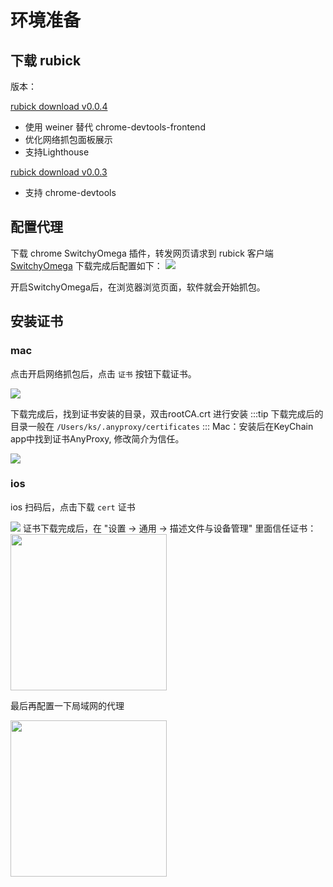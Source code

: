 # 环境准备
## 下载 rubick
版本：

[rubick download v0.0.4](https://gitlab.91jkys.com/web/rubick/blob/master/build/rubick-0.0.4.pkg)

* 使用 weiner 替代 chrome-devtools-frontend
* 优化网络抓包面板展示
* 支持Lighthouse

[rubick download v0.0.3](https://gitlab.91jkys.com/web/rubick/blob/feat-devtools/build/rubick-0.0.3.pkg)

* 支持 chrome-devtools

## 配置代理
下载 chrome SwitchyOmega 插件，转发网页请求到 rubick 客户端 [SwitchyOmega](https://chrome.google.com/webstore/detail/proxy-switchyomega/padekgcemlokbadohgkifijomclgjgif)
下载完成后配置如下：
![](http://static.91jkys.com/activity/img/9847fa0cc1d2433a94ec9577451830aa.png)

开启SwitchyOmega后，在浏览器浏览页面，软件就会开始抓包。

## 安装证书

### mac
点击开启网络抓包后，点击 `证书` 按钮下载证书。

![](http://static.91jkys.com/activity/img/ebab0382ef3d40439443714ada01283f.png)

下载完成后，找到证书安装的目录，双击rootCA.crt 进行安装
:::tip
下载完成后的目录一般在 `/Users/ks/.anyproxy/certificates`
:::
Mac：安装后在KeyChain app中找到证书AnyProxy, 修改简介为信任。

![](http://static.91jkys.com/activity/img/4ebce555b1634efeac065648ae54783b.png)

### ios
ios 扫码后，点击下载 `cert` 证书

![](http://static.91jkys.com/activity/img/7cfb3959d051479f9e11f1ac7b98ddb1.png)
证书下载完成后，在 "设置 -> 通用 -> 描述文件与设备管理" 里面信任证书：
<img src='https://zos.alipayobjects.com/rmsportal/BrugmMelGVysLDOIBblj.png' width='250' />

最后再配置一下局域网的代理

<img src='http://static.91jkys.com/activity/img/3a3c5fcc19804b4e8dbd3096fa62ff5b.jpg' width='250' />


